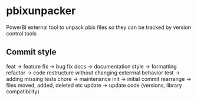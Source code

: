 # pbixunpacker

PowerBI external tool to unpack pbix files so they can be tracked by version control tools

## Commit style

feat -> feature
fix -> bug fix
docs -> documentation
style -> formatting
refactor -> code restructure without changing exterrnal behavior
test -> adding missing tests
chore -> maintenance
init -> initial commit
rearrange -> files moved, added, deleted etc
update -> update code (versions, library compatibility)